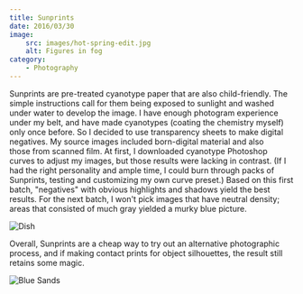 ```yaml
---
title: Sunprints
date: 2016/03/30
image:
    src: images/hot-spring-edit.jpg
    alt: Figures in fog
category:
    - Photography
---
```


Sunprints are pre-treated cyanotype paper that are also child-friendly. The simple instructions call for them being exposed to sunlight and washed under water to develop the image. I have enough photogram experience under my belt, and have made cyanotypes (coating the chemistry myself) only once before. So I decided to use transparency sheets to make digital negatives. My source images included born-digital material and also those from scanned film. At first, I downloaded cyanotype Photoshop curves to adjust my images, but those results were lacking in contrast. (If I had the right personality and ample time, I could burn through packs of Sunprints, testing and customizing my own curve preset.) Based on this first batch, "negatives" with obvious highlights and shadows yield the best results. For the next batch, I won't pick images that have neutral density; areas that consisted of much gray yielded a murky blue picture.

![Dish](images/VLA-Shelly-edit.jpg)

Overall, Sunprints are a cheap way to try out an alternative photographic process, and if making contact prints for object silhouettes, the result still retains some magic.

![Blue Sands](images/white-sands-edit.jpg)
